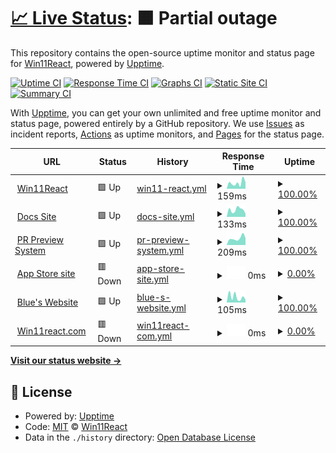 # [📈 Live Status](https://win11react.github.io/status): <!--live status--> **🟧 Partial outage**

This repository contains the open-source uptime monitor and status page for [Win11React](https://win11react.github.io/status), powered by [Upptime](https://github.com/upptime/upptime).

[![Uptime CI](https://github.com/win11react/status/workflows/Uptime%20CI/badge.svg)](https://github.com/win11react/status/actions?query=workflow%3A%22Uptime+CI%22)
[![Response Time CI](https://github.com/win11react/status/workflows/Response%20Time%20CI/badge.svg)](https://github.com/win11react/status/actions?query=workflow%3A%22Response+Time+CI%22)
[![Graphs CI](https://github.com/win11react/status/workflows/Graphs%20CI/badge.svg)](https://github.com/win11react/status/actions?query=workflow%3A%22Graphs+CI%22)
[![Static Site CI](https://github.com/win11react/status/workflows/Static%20Site%20CI/badge.svg)](https://github.com/win11react/status/actions?query=workflow%3A%22Static+Site+CI%22)
[![Summary CI](https://github.com/win11react/status/workflows/Summary%20CI/badge.svg)](https://github.com/win11react/status/actions?query=workflow%3A%22Summary+CI%22)

With [Upptime](https://upptime.js.org), you can get your own unlimited and free uptime monitor and status page, powered entirely by a GitHub repository. We use [Issues](https://github.com/win11react/status/issues) as incident reports, [Actions](https://github.com/win11react/status/actions) as uptime monitors, and [Pages](https://win11react.github.io/status) for the status page.

<!--start: status pages-->
<!-- This summary is generated by Upptime (https://github.com/upptime/upptime) -->
<!-- Do not edit this manually, your changes will be overwritten -->
<!-- prettier-ignore -->
| URL | Status | History | Response Time | Uptime |
| --- | ------ | ------- | ------------- | ------ |
| <img alt="" src="https://icons.duckduckgo.com/ip3/win11.blueedge.me.ico" height="13"> [Win11React](http://win11.blueedge.me/) | 🟩 Up | [win11-react.yml](https://github.com/win11react/status/commits/HEAD/history/win11-react.yml) | <details><summary><img alt="Response time graph" src="./graphs/win11-react/response-time-week.png" height="20"> 159ms</summary><br><a href="https://win11react.github.io/status/history/win11-react"><img alt="Response time 167" src="https://img.shields.io/endpoint?url=https%3A%2F%2Fraw.githubusercontent.com%2Fwin11react%2Fstatus%2FHEAD%2Fapi%2Fwin11-react%2Fresponse-time.json"></a><br><a href="https://win11react.github.io/status/history/win11-react"><img alt="24-hour response time 178" src="https://img.shields.io/endpoint?url=https%3A%2F%2Fraw.githubusercontent.com%2Fwin11react%2Fstatus%2FHEAD%2Fapi%2Fwin11-react%2Fresponse-time-day.json"></a><br><a href="https://win11react.github.io/status/history/win11-react"><img alt="7-day response time 159" src="https://img.shields.io/endpoint?url=https%3A%2F%2Fraw.githubusercontent.com%2Fwin11react%2Fstatus%2FHEAD%2Fapi%2Fwin11-react%2Fresponse-time-week.json"></a><br><a href="https://win11react.github.io/status/history/win11-react"><img alt="30-day response time 170" src="https://img.shields.io/endpoint?url=https%3A%2F%2Fraw.githubusercontent.com%2Fwin11react%2Fstatus%2FHEAD%2Fapi%2Fwin11-react%2Fresponse-time-month.json"></a><br><a href="https://win11react.github.io/status/history/win11-react"><img alt="1-year response time 166" src="https://img.shields.io/endpoint?url=https%3A%2F%2Fraw.githubusercontent.com%2Fwin11react%2Fstatus%2FHEAD%2Fapi%2Fwin11-react%2Fresponse-time-year.json"></a></details> | <details><summary><a href="https://win11react.github.io/status/history/win11-react">100.00%</a></summary><a href="https://win11react.github.io/status/history/win11-react"><img alt="All-time uptime 99.99%" src="https://img.shields.io/endpoint?url=https%3A%2F%2Fraw.githubusercontent.com%2Fwin11react%2Fstatus%2FHEAD%2Fapi%2Fwin11-react%2Fuptime.json"></a><br><a href="https://win11react.github.io/status/history/win11-react"><img alt="24-hour uptime 100.00%" src="https://img.shields.io/endpoint?url=https%3A%2F%2Fraw.githubusercontent.com%2Fwin11react%2Fstatus%2FHEAD%2Fapi%2Fwin11-react%2Fuptime-day.json"></a><br><a href="https://win11react.github.io/status/history/win11-react"><img alt="7-day uptime 100.00%" src="https://img.shields.io/endpoint?url=https%3A%2F%2Fraw.githubusercontent.com%2Fwin11react%2Fstatus%2FHEAD%2Fapi%2Fwin11-react%2Fuptime-week.json"></a><br><a href="https://win11react.github.io/status/history/win11-react"><img alt="30-day uptime 100.00%" src="https://img.shields.io/endpoint?url=https%3A%2F%2Fraw.githubusercontent.com%2Fwin11react%2Fstatus%2FHEAD%2Fapi%2Fwin11-react%2Fuptime-month.json"></a><br><a href="https://win11react.github.io/status/history/win11-react"><img alt="1-year uptime 99.99%" src="https://img.shields.io/endpoint?url=https%3A%2F%2Fraw.githubusercontent.com%2Fwin11react%2Fstatus%2FHEAD%2Fapi%2Fwin11-react%2Fuptime-year.json"></a></details>
| <img alt="" src="https://icons.duckduckgo.com/ip3/win11react-docs.andrewstech.me.ico" height="13"> [Docs Site](https://win11react-docs.andrewstech.me/) | 🟩 Up | [docs-site.yml](https://github.com/win11react/status/commits/HEAD/history/docs-site.yml) | <details><summary><img alt="Response time graph" src="./graphs/docs-site/response-time-week.png" height="20"> 133ms</summary><br><a href="https://win11react.github.io/status/history/docs-site"><img alt="Response time 153" src="https://img.shields.io/endpoint?url=https%3A%2F%2Fraw.githubusercontent.com%2Fwin11react%2Fstatus%2FHEAD%2Fapi%2Fdocs-site%2Fresponse-time.json"></a><br><a href="https://win11react.github.io/status/history/docs-site"><img alt="24-hour response time 60" src="https://img.shields.io/endpoint?url=https%3A%2F%2Fraw.githubusercontent.com%2Fwin11react%2Fstatus%2FHEAD%2Fapi%2Fdocs-site%2Fresponse-time-day.json"></a><br><a href="https://win11react.github.io/status/history/docs-site"><img alt="7-day response time 133" src="https://img.shields.io/endpoint?url=https%3A%2F%2Fraw.githubusercontent.com%2Fwin11react%2Fstatus%2FHEAD%2Fapi%2Fdocs-site%2Fresponse-time-week.json"></a><br><a href="https://win11react.github.io/status/history/docs-site"><img alt="30-day response time 144" src="https://img.shields.io/endpoint?url=https%3A%2F%2Fraw.githubusercontent.com%2Fwin11react%2Fstatus%2FHEAD%2Fapi%2Fdocs-site%2Fresponse-time-month.json"></a><br><a href="https://win11react.github.io/status/history/docs-site"><img alt="1-year response time 162" src="https://img.shields.io/endpoint?url=https%3A%2F%2Fraw.githubusercontent.com%2Fwin11react%2Fstatus%2FHEAD%2Fapi%2Fdocs-site%2Fresponse-time-year.json"></a></details> | <details><summary><a href="https://win11react.github.io/status/history/docs-site">100.00%</a></summary><a href="https://win11react.github.io/status/history/docs-site"><img alt="All-time uptime 99.61%" src="https://img.shields.io/endpoint?url=https%3A%2F%2Fraw.githubusercontent.com%2Fwin11react%2Fstatus%2FHEAD%2Fapi%2Fdocs-site%2Fuptime.json"></a><br><a href="https://win11react.github.io/status/history/docs-site"><img alt="24-hour uptime 100.00%" src="https://img.shields.io/endpoint?url=https%3A%2F%2Fraw.githubusercontent.com%2Fwin11react%2Fstatus%2FHEAD%2Fapi%2Fdocs-site%2Fuptime-day.json"></a><br><a href="https://win11react.github.io/status/history/docs-site"><img alt="7-day uptime 100.00%" src="https://img.shields.io/endpoint?url=https%3A%2F%2Fraw.githubusercontent.com%2Fwin11react%2Fstatus%2FHEAD%2Fapi%2Fdocs-site%2Fuptime-week.json"></a><br><a href="https://win11react.github.io/status/history/docs-site"><img alt="30-day uptime 100.00%" src="https://img.shields.io/endpoint?url=https%3A%2F%2Fraw.githubusercontent.com%2Fwin11react%2Fstatus%2FHEAD%2Fapi%2Fdocs-site%2Fuptime-month.json"></a><br><a href="https://win11react.github.io/status/history/docs-site"><img alt="1-year uptime 99.99%" src="https://img.shields.io/endpoint?url=https%3A%2F%2Fraw.githubusercontent.com%2Fwin11react%2Fstatus%2FHEAD%2Fapi%2Fdocs-site%2Fuptime-year.json"></a></details>
| <img alt="" src="https://icons.duckduckgo.com/ip3/github.com.ico" height="13"> [PR Preview System](https://github.com/features/actions) | 🟩 Up | [pr-preview-system.yml](https://github.com/win11react/status/commits/HEAD/history/pr-preview-system.yml) | <details><summary><img alt="Response time graph" src="./graphs/pr-preview-system/response-time-week.png" height="20"> 209ms</summary><br><a href="https://win11react.github.io/status/history/pr-preview-system"><img alt="Response time 283" src="https://img.shields.io/endpoint?url=https%3A%2F%2Fraw.githubusercontent.com%2Fwin11react%2Fstatus%2FHEAD%2Fapi%2Fpr-preview-system%2Fresponse-time.json"></a><br><a href="https://win11react.github.io/status/history/pr-preview-system"><img alt="24-hour response time 215" src="https://img.shields.io/endpoint?url=https%3A%2F%2Fraw.githubusercontent.com%2Fwin11react%2Fstatus%2FHEAD%2Fapi%2Fpr-preview-system%2Fresponse-time-day.json"></a><br><a href="https://win11react.github.io/status/history/pr-preview-system"><img alt="7-day response time 209" src="https://img.shields.io/endpoint?url=https%3A%2F%2Fraw.githubusercontent.com%2Fwin11react%2Fstatus%2FHEAD%2Fapi%2Fpr-preview-system%2Fresponse-time-week.json"></a><br><a href="https://win11react.github.io/status/history/pr-preview-system"><img alt="30-day response time 258" src="https://img.shields.io/endpoint?url=https%3A%2F%2Fraw.githubusercontent.com%2Fwin11react%2Fstatus%2FHEAD%2Fapi%2Fpr-preview-system%2Fresponse-time-month.json"></a><br><a href="https://win11react.github.io/status/history/pr-preview-system"><img alt="1-year response time 295" src="https://img.shields.io/endpoint?url=https%3A%2F%2Fraw.githubusercontent.com%2Fwin11react%2Fstatus%2FHEAD%2Fapi%2Fpr-preview-system%2Fresponse-time-year.json"></a></details> | <details><summary><a href="https://win11react.github.io/status/history/pr-preview-system">100.00%</a></summary><a href="https://win11react.github.io/status/history/pr-preview-system"><img alt="All-time uptime 100.00%" src="https://img.shields.io/endpoint?url=https%3A%2F%2Fraw.githubusercontent.com%2Fwin11react%2Fstatus%2FHEAD%2Fapi%2Fpr-preview-system%2Fuptime.json"></a><br><a href="https://win11react.github.io/status/history/pr-preview-system"><img alt="24-hour uptime 100.00%" src="https://img.shields.io/endpoint?url=https%3A%2F%2Fraw.githubusercontent.com%2Fwin11react%2Fstatus%2FHEAD%2Fapi%2Fpr-preview-system%2Fuptime-day.json"></a><br><a href="https://win11react.github.io/status/history/pr-preview-system"><img alt="7-day uptime 100.00%" src="https://img.shields.io/endpoint?url=https%3A%2F%2Fraw.githubusercontent.com%2Fwin11react%2Fstatus%2FHEAD%2Fapi%2Fpr-preview-system%2Fuptime-week.json"></a><br><a href="https://win11react.github.io/status/history/pr-preview-system"><img alt="30-day uptime 100.00%" src="https://img.shields.io/endpoint?url=https%3A%2F%2Fraw.githubusercontent.com%2Fwin11react%2Fstatus%2FHEAD%2Fapi%2Fpr-preview-system%2Fuptime-month.json"></a><br><a href="https://win11react.github.io/status/history/pr-preview-system"><img alt="1-year uptime 100.00%" src="https://img.shields.io/endpoint?url=https%3A%2F%2Fraw.githubusercontent.com%2Fwin11react%2Fstatus%2FHEAD%2Fapi%2Fpr-preview-system%2Fuptime-year.json"></a></details>
| <img alt="" src="https://icons.duckduckgo.com/ip3/win.asylum-os.com.ico" height="13"> [App Store site](https://win.asylum-os.com/store/) | 🟥 Down | [app-store-site.yml](https://github.com/win11react/status/commits/HEAD/history/app-store-site.yml) | <details><summary><img alt="Response time graph" src="./graphs/app-store-site/response-time-week.png" height="20"> 0ms</summary><br><a href="https://win11react.github.io/status/history/app-store-site"><img alt="Response time 165" src="https://img.shields.io/endpoint?url=https%3A%2F%2Fraw.githubusercontent.com%2Fwin11react%2Fstatus%2FHEAD%2Fapi%2Fapp-store-site%2Fresponse-time.json"></a><br><a href="https://win11react.github.io/status/history/app-store-site"><img alt="24-hour response time 0" src="https://img.shields.io/endpoint?url=https%3A%2F%2Fraw.githubusercontent.com%2Fwin11react%2Fstatus%2FHEAD%2Fapi%2Fapp-store-site%2Fresponse-time-day.json"></a><br><a href="https://win11react.github.io/status/history/app-store-site"><img alt="7-day response time 0" src="https://img.shields.io/endpoint?url=https%3A%2F%2Fraw.githubusercontent.com%2Fwin11react%2Fstatus%2FHEAD%2Fapi%2Fapp-store-site%2Fresponse-time-week.json"></a><br><a href="https://win11react.github.io/status/history/app-store-site"><img alt="30-day response time 0" src="https://img.shields.io/endpoint?url=https%3A%2F%2Fraw.githubusercontent.com%2Fwin11react%2Fstatus%2FHEAD%2Fapi%2Fapp-store-site%2Fresponse-time-month.json"></a><br><a href="https://win11react.github.io/status/history/app-store-site"><img alt="1-year response time 176" src="https://img.shields.io/endpoint?url=https%3A%2F%2Fraw.githubusercontent.com%2Fwin11react%2Fstatus%2FHEAD%2Fapi%2Fapp-store-site%2Fresponse-time-year.json"></a></details> | <details><summary><a href="https://win11react.github.io/status/history/app-store-site">0.00%</a></summary><a href="https://win11react.github.io/status/history/app-store-site"><img alt="All-time uptime 65.19%" src="https://img.shields.io/endpoint?url=https%3A%2F%2Fraw.githubusercontent.com%2Fwin11react%2Fstatus%2FHEAD%2Fapi%2Fapp-store-site%2Fuptime.json"></a><br><a href="https://win11react.github.io/status/history/app-store-site"><img alt="24-hour uptime 0.00%" src="https://img.shields.io/endpoint?url=https%3A%2F%2Fraw.githubusercontent.com%2Fwin11react%2Fstatus%2FHEAD%2Fapi%2Fapp-store-site%2Fuptime-day.json"></a><br><a href="https://win11react.github.io/status/history/app-store-site"><img alt="7-day uptime 0.00%" src="https://img.shields.io/endpoint?url=https%3A%2F%2Fraw.githubusercontent.com%2Fwin11react%2Fstatus%2FHEAD%2Fapi%2Fapp-store-site%2Fuptime-week.json"></a><br><a href="https://win11react.github.io/status/history/app-store-site"><img alt="30-day uptime 1.38%" src="https://img.shields.io/endpoint?url=https%3A%2F%2Fraw.githubusercontent.com%2Fwin11react%2Fstatus%2FHEAD%2Fapi%2Fapp-store-site%2Fuptime-month.json"></a><br><a href="https://win11react.github.io/status/history/app-store-site"><img alt="1-year uptime 50.59%" src="https://img.shields.io/endpoint?url=https%3A%2F%2Fraw.githubusercontent.com%2Fwin11react%2Fstatus%2FHEAD%2Fapi%2Fapp-store-site%2Fuptime-year.json"></a></details>
| <img alt="" src="https://icons.duckduckgo.com/ip3/blueedge.me.ico" height="13"> [Blue's Website](https://blueedge.me/) | 🟩 Up | [blue-s-website.yml](https://github.com/win11react/status/commits/HEAD/history/blue-s-website.yml) | <details><summary><img alt="Response time graph" src="./graphs/blue-s-website/response-time-week.png" height="20"> 105ms</summary><br><a href="https://win11react.github.io/status/history/blue-s-website"><img alt="Response time 131" src="https://img.shields.io/endpoint?url=https%3A%2F%2Fraw.githubusercontent.com%2Fwin11react%2Fstatus%2FHEAD%2Fapi%2Fblue-s-website%2Fresponse-time.json"></a><br><a href="https://win11react.github.io/status/history/blue-s-website"><img alt="24-hour response time 54" src="https://img.shields.io/endpoint?url=https%3A%2F%2Fraw.githubusercontent.com%2Fwin11react%2Fstatus%2FHEAD%2Fapi%2Fblue-s-website%2Fresponse-time-day.json"></a><br><a href="https://win11react.github.io/status/history/blue-s-website"><img alt="7-day response time 105" src="https://img.shields.io/endpoint?url=https%3A%2F%2Fraw.githubusercontent.com%2Fwin11react%2Fstatus%2FHEAD%2Fapi%2Fblue-s-website%2Fresponse-time-week.json"></a><br><a href="https://win11react.github.io/status/history/blue-s-website"><img alt="30-day response time 137" src="https://img.shields.io/endpoint?url=https%3A%2F%2Fraw.githubusercontent.com%2Fwin11react%2Fstatus%2FHEAD%2Fapi%2Fblue-s-website%2Fresponse-time-month.json"></a><br><a href="https://win11react.github.io/status/history/blue-s-website"><img alt="1-year response time 138" src="https://img.shields.io/endpoint?url=https%3A%2F%2Fraw.githubusercontent.com%2Fwin11react%2Fstatus%2FHEAD%2Fapi%2Fblue-s-website%2Fresponse-time-year.json"></a></details> | <details><summary><a href="https://win11react.github.io/status/history/blue-s-website">100.00%</a></summary><a href="https://win11react.github.io/status/history/blue-s-website"><img alt="All-time uptime 99.99%" src="https://img.shields.io/endpoint?url=https%3A%2F%2Fraw.githubusercontent.com%2Fwin11react%2Fstatus%2FHEAD%2Fapi%2Fblue-s-website%2Fuptime.json"></a><br><a href="https://win11react.github.io/status/history/blue-s-website"><img alt="24-hour uptime 100.00%" src="https://img.shields.io/endpoint?url=https%3A%2F%2Fraw.githubusercontent.com%2Fwin11react%2Fstatus%2FHEAD%2Fapi%2Fblue-s-website%2Fuptime-day.json"></a><br><a href="https://win11react.github.io/status/history/blue-s-website"><img alt="7-day uptime 100.00%" src="https://img.shields.io/endpoint?url=https%3A%2F%2Fraw.githubusercontent.com%2Fwin11react%2Fstatus%2FHEAD%2Fapi%2Fblue-s-website%2Fuptime-week.json"></a><br><a href="https://win11react.github.io/status/history/blue-s-website"><img alt="30-day uptime 100.00%" src="https://img.shields.io/endpoint?url=https%3A%2F%2Fraw.githubusercontent.com%2Fwin11react%2Fstatus%2FHEAD%2Fapi%2Fblue-s-website%2Fuptime-month.json"></a><br><a href="https://win11react.github.io/status/history/blue-s-website"><img alt="1-year uptime 99.99%" src="https://img.shields.io/endpoint?url=https%3A%2F%2Fraw.githubusercontent.com%2Fwin11react%2Fstatus%2FHEAD%2Fapi%2Fblue-s-website%2Fuptime-year.json"></a></details>
| <img alt="" src="https://icons.duckduckgo.com/ip3/win11react.com.ico" height="13"> [Win11react.com](https://Win11react.com) | 🟥 Down | [win11react-com.yml](https://github.com/win11react/status/commits/HEAD/history/win11react-com.yml) | <details><summary><img alt="Response time graph" src="./graphs/win11react-com/response-time-week.png" height="20"> 0ms</summary><br><a href="https://win11react.github.io/status/history/win11react-com"><img alt="Response time 252" src="https://img.shields.io/endpoint?url=https%3A%2F%2Fraw.githubusercontent.com%2Fwin11react%2Fstatus%2FHEAD%2Fapi%2Fwin11react-com%2Fresponse-time.json"></a><br><a href="https://win11react.github.io/status/history/win11react-com"><img alt="24-hour response time 0" src="https://img.shields.io/endpoint?url=https%3A%2F%2Fraw.githubusercontent.com%2Fwin11react%2Fstatus%2FHEAD%2Fapi%2Fwin11react-com%2Fresponse-time-day.json"></a><br><a href="https://win11react.github.io/status/history/win11react-com"><img alt="7-day response time 0" src="https://img.shields.io/endpoint?url=https%3A%2F%2Fraw.githubusercontent.com%2Fwin11react%2Fstatus%2FHEAD%2Fapi%2Fwin11react-com%2Fresponse-time-week.json"></a><br><a href="https://win11react.github.io/status/history/win11react-com"><img alt="30-day response time 462" src="https://img.shields.io/endpoint?url=https%3A%2F%2Fraw.githubusercontent.com%2Fwin11react%2Fstatus%2FHEAD%2Fapi%2Fwin11react-com%2Fresponse-time-month.json"></a><br><a href="https://win11react.github.io/status/history/win11react-com"><img alt="1-year response time 273" src="https://img.shields.io/endpoint?url=https%3A%2F%2Fraw.githubusercontent.com%2Fwin11react%2Fstatus%2FHEAD%2Fapi%2Fwin11react-com%2Fresponse-time-year.json"></a></details> | <details><summary><a href="https://win11react.github.io/status/history/win11react-com">0.00%</a></summary><a href="https://win11react.github.io/status/history/win11react-com"><img alt="All-time uptime 93.47%" src="https://img.shields.io/endpoint?url=https%3A%2F%2Fraw.githubusercontent.com%2Fwin11react%2Fstatus%2FHEAD%2Fapi%2Fwin11react-com%2Fuptime.json"></a><br><a href="https://win11react.github.io/status/history/win11react-com"><img alt="24-hour uptime 0.00%" src="https://img.shields.io/endpoint?url=https%3A%2F%2Fraw.githubusercontent.com%2Fwin11react%2Fstatus%2FHEAD%2Fapi%2Fwin11react-com%2Fuptime-day.json"></a><br><a href="https://win11react.github.io/status/history/win11react-com"><img alt="7-day uptime 0.00%" src="https://img.shields.io/endpoint?url=https%3A%2F%2Fraw.githubusercontent.com%2Fwin11react%2Fstatus%2FHEAD%2Fapi%2Fwin11react-com%2Fuptime-week.json"></a><br><a href="https://win11react.github.io/status/history/win11react-com"><img alt="30-day uptime 13.20%" src="https://img.shields.io/endpoint?url=https%3A%2F%2Fraw.githubusercontent.com%2Fwin11react%2Fstatus%2FHEAD%2Fapi%2Fwin11react-com%2Fuptime-month.json"></a><br><a href="https://win11react.github.io/status/history/win11react-com"><img alt="1-year uptime 92.55%" src="https://img.shields.io/endpoint?url=https%3A%2F%2Fraw.githubusercontent.com%2Fwin11react%2Fstatus%2FHEAD%2Fapi%2Fwin11react-com%2Fuptime-year.json"></a></details>

<!--end: status pages-->

[**Visit our status website →**](https://win11react.github.io/status)

## 📄 License

- Powered by: [Upptime](https://github.com/upptime/upptime)
- Code: [MIT](./LICENSE) © [Win11React](https://win11react.github.io/status)
- Data in the `./history` directory: [Open Database License](https://opendatacommons.org/licenses/odbl/1-0/)
